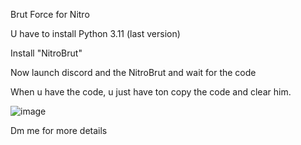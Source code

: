 Brut Force for Nitro


U have to install Python 3.11 (last version)


Install "NitroBrut"


Now launch discord and the NitroBrut and wait for the code


When u have the code, u just have ton copy the code and clear him.

![image](https://github.com/DuBrazil/NitroBrut/assets/138258114/d5516fa8-c1a1-4721-bb55-55bb754e2160)

Dm me for more details 
